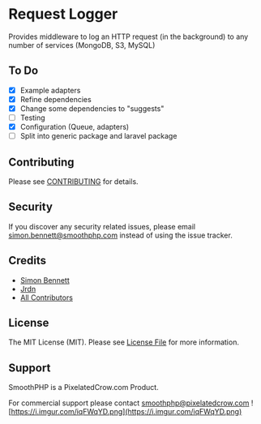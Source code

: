 # Request Logger

Provides middleware to log an HTTP request (in the background) to any number of services (MongoDB, S3, MySQL)

## To Do
- [x] Example adapters
- [x] Refine dependencies
- [x] Change some dependencies to "suggests"
- [ ] Testing
- [x] Configuration (Queue, adapters)
- [ ] Split into generic package and laravel package

## Contributing

Please see [CONTRIBUTING](CONTRIBUTING.md) for details.

## Security

If you discover any security related issues, please email simon.bennett@smoothphp.com instead of using the issue tracker.

## Credits

- [Simon Bennett](https://github.com/mrsimonbennett)
- [Jrdn][link-author]
- [All Contributors][link-contributors]

## License

The MIT License (MIT). Please see [License File](LICENSE.md) for more information.

[link-author]: https://github.com/jrdnrc
[link-contributors]: ../../contributors

## Support
SmoothPHP is a PixelatedCrow.com Product. 

For commercial support please contact smoothphp@pixelatedcrow.com
![https://i.imgur.com/iqFWqYD.png](https://i.imgur.com/iqFWqYD.png)
